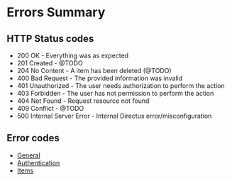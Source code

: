 # Errors Summary

## HTTP Status codes
- 200 OK - Everything was as expected
- 201 Created - @TODO
- 204 No Content - A item has been deleted (@TODO)
- 400 Bad Request - The provided information was invalid
- 401 Unauthorized - The user needs authorization to perform the action
- 403 Forbidden - The user has not permission to perform the action
- 404 Not Found - Request resource not found
- 409 Conflict - @TODO
- 500 Internal Server Error - Internal Directus error/misconfiguration

## Error codes

- [General](/errors/general.md)
- [Authentication](/errors/auth.md)
- [Items](/errors/items.md)
